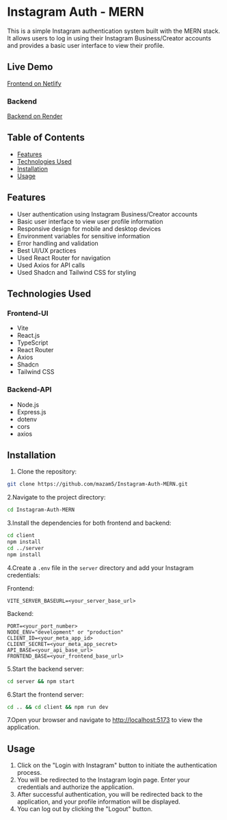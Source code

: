 # Instagram Auth - MERN

This is a simple Instagram authentication system built with the MERN stack. It allows users to log in using their Instagram Business/Creator accounts and provides a basic user interface to view their profile.

## Live Demo

[Frontend on Netlify](https://azam-fe-insta-api.netlify.app/)

### Backend

[Backend on Render](https://instagram-api-mern.onrender.com/)

## Table of Contents

- [Features](#features)
- [Technologies Used](#technologies-used)
- [Installation](#installation)
- [Usage](#usage)

## Features

- User authentication using Instagram Business/Creator accounts
- Basic user interface to view user profile information
- Responsive design for mobile and desktop devices
- Environment variables for sensitive information
- Error handling and validation
- Best UI/UX practices
- Used React Router for navigation
- Used Axios for API calls
- Used Shadcn and Tailwind CSS for styling

## Technologies Used

### Frontend-UI

- Vite
- React.js
- TypeScript
- React Router
- Axios
- Shadcn
- Tailwind CSS

### Backend-API

- Node.js
- Express.js
- dotenv
- cors
- axios

## Installation

1. Clone the repository:

```bash
git clone https://github.com/mazam5/Instagram-Auth-MERN.git
```

2.Navigate to the project directory:

```bash
cd Instagram-Auth-MERN
```

3.Install the dependencies for both frontend and backend:

```bash
cd client
npm install
cd ../server
npm install
```

4.Create a `.env` file in the `server` directory and add your Instagram credentials:

Frontend:

```env
VITE_SERVER_BASEURL=<your_server_base_url>
```

Backend:

```env
PORT=<your_port_number>
NODE_ENV="development" or "production"
CLIENT_ID=<your_meta_app_id>
CLIENT_SECRET=<your_meta_app_secret>
API_BASE=<your_api_base_url>
FRONTEND_BASE=<your_frontend_base_url>
```

5.Start the backend server:

```bash
cd server && npm start
```

6.Start the frontend server:

```bash
cd .. && cd client && npm run dev
```

7.Open your browser and navigate to [http://localhost:5173](http://localhost:5173) to view the application.

## Usage

1. Click on the "Login with Instagram" button to initiate the authentication process.
2. You will be redirected to the Instagram login page. Enter your credentials and authorize the application.
3. After successful authentication, you will be redirected back to the application, and your profile information will be displayed.
4. You can log out by clicking the "Logout" button.
